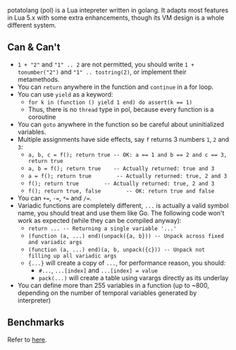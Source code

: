 potatolang (pol) is a Lua intepreter written in golang. It adapts most features in Lua 5.x with some extra enhancements, though its VM design is a whole different system.

## Can & Can't

- `1 + "2"` and `"1" .. 2` are not permitted, you should write `1 + tonumber("2")` and `"1" .. tostring(2)`, or implement their metamethods.
- You can `return` anywhere in the function and `continue` in a for loop.
- You can use `yield` as a keyword:
    - `for k in (function () yield 1 end) do assert(k == 1)`
    - Thus, there is no `thread` type in pol, because every function is a coroutine
- You can `goto` anywhere in the function so be careful about uninitialized variables.
- Multiple assignments have side effects, say `f` returns 3 numbers `1`, `2` and `3`:
    - `a, b, c = f(); return true -- OK: a == 1 and b == 2 and c == 3, return true`
    - `a, b = f(); return true    -- Actually returned: true and 3`
    - `a = f(); return true        -- Actually returned: true, 2 and 3`
    - `f(); return true        -- Actually returned: true, 2 and 3`
    - `f(); return true, false        -- OK: return true and false`
- You can `+=`, `-=`, `*=` and `/=`.
- Variadic functions are completely different, `...` is actually a valid symbol name, you should treat and use them like Go. The following code won't work as expected (while they can be compiled anyway): 
    - `return ... -- Returning a single variable '...'`
    - `(function (a, ...) end)(unpack({a, b})) -- Unpack across fixed and variadic args`
    - `(function (a, ...) end)(a, b, unpack({c})) -- Unpack not filling up all variadic args`
    - `{...}` will create a copy of `...`, for performance reason, you should:
        - `#...`, `...[index]` and `...[index] = value`
        - `pack(...)` will create a table using varargs directly as its underlay
- You can define more than 255 variables in a function (up to ~800, depending on the number of temporal variables generated by interpreter)

## Benchmarks

Refer to [here](https://github.com/coyove/potatolang/blob/master/tests/bench/perf.md).

